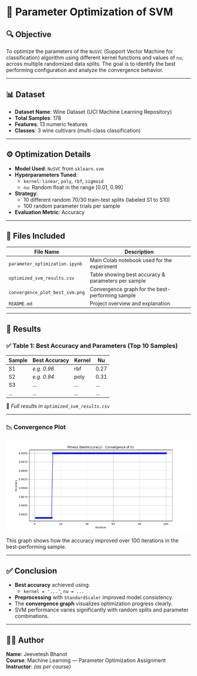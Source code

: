 # 📌 Parameter Optimization of SVM

## 🔍 Objective
To optimize the parameters of the `NuSVC` (Support Vector Machine for classification) algorithm using different kernel functions and values of `nu`, across multiple randomized data splits. The goal is to identify the best performing configuration and analyze the convergence behavior.

---

## 📊 Dataset

- **Dataset Name**: Wine Dataset (UCI Machine Learning Repository)
- **Total Samples**: 178
- **Features**: 13 numeric features
- **Classes**: 3 wine cultivars (multi-class classification)

---

## ⚙️ Optimization Details

- **Model Used**: `NuSVC` from `sklearn.svm`
- **Hyperparameters Tuned**:
  - `kernel`: `linear`, `poly`, `rbf`, `sigmoid`
  - `nu`: Random float in the range [0.01, 0.99]
- **Strategy**:
  - 10 different random 70/30 train-test splits (labeled S1 to S10)
  - 100 random parameter trials per sample
- **Evaluation Metric**: Accuracy

---

## 📁 Files Included

| File Name                         | Description                                         |
|----------------------------------|-----------------------------------------------------|
| `parameter_optimization.ipynb`   | Main Colab notebook used for the experiment         |
| `optimized_svm_results.csv`      | Table showing best accuracy & parameters per sample |
| `convergence_plot_best_svm.png`  | Convergence graph for the best-performing sample    |
| `README.md`                      | Project overview and explanation                    |

---

## 🧪 Results

### ✅ Table 1: Best Accuracy and Parameters (Top 10 Samples)

| Sample | Best Accuracy | Kernel | Nu |
|--------|----------------|--------|----|
| S1     | *e.g. 0.96*    | rbf    | 0.27 |
| S2     | *e.g. 0.94*    | poly   | 0.31 |
| S3     | ...            | ...    | ... |
| ...    | ...            | ...    | ... |

📁 *Full results in `optimized_svm_results.csv`*

---

### 📉 Convergence Plot

![Convergence Plot](convergence_plot_best_svm.png)

This graph shows how the accuracy improved over 100 iterations in the best-performing sample.

---

## ✅ Conclusion

- **Best accuracy** achieved using:  
  - `kernel = '...'`, `nu = ...`
- **Preprocessing** with `StandardScaler` improved model consistency.
- The **convergence graph** visualizes optimization progress clearly.
- SVM performance varies significantly with random splits and parameter combinations.

---

## 👨‍💻 Author
**Name**: Jeevetesh Bhanot  
**Course**: Machine Learning — Parameter Optimization Assignment  
**Instructor**: _(as per course)_

